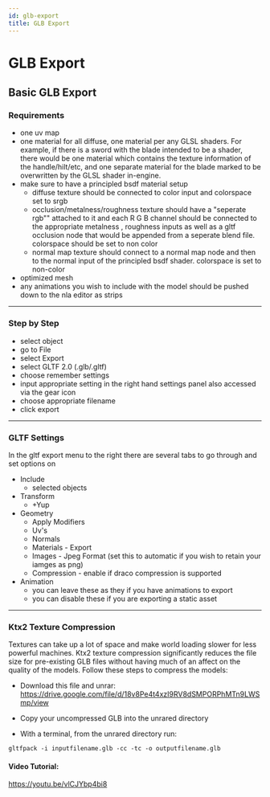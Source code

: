 ```yaml
---
id: glb-export
title: GLB Export
---
```

# GLB Export 

## Basic GLB Export 

### Requirements 
* one uv map 
* one material for all diffuse, one material per any GLSL shaders. For example, if there is a sword with the blade intended to be a shader, there would be one material which contains the texture information of the handle/hilt/etc, and one separate material for the blade marked to be overwritten by the GLSL shader in-engine.
* make sure to have a principled bsdf material setup 
  * diffuse texture should be connected to color input and colorspace set to srgb 
  * occlusion/metalness/roughness texture should have a "seperate rgb"" attached to it and each R G B channel should be connected to the appropriate metalness , roughness inputs as well as a gltf occlusion node that would be appended from a seperate blend file. colorspace should be set to non color
  * normal map texture should connect to a normal map node and then to the normal input of the principled bsdf shader. colorspace is set to non-color
* optimized mesh 
* any animations you wish to include with the model should be pushed down to the nla editor as strips 

---

### Step by Step  
* select object 
* go to File
* select Export
* select GLTF 2.0 (.glb/.gltf)
* choose remember settings 
* input appropriate setting in the right hand settings panel also accessed via the gear icon
* choose appropriate filename 
* click export

---

### GLTF Settings
In the gltf export menu to the right there are several tabs to go through and set options on
* Include 
  * selected objects 
* Transform
  * +Yup
* Geometry
  * Apply Modifiers
  * Uv's
  * Normals
  * Materials - Export
  * Images - Jpeg Format (set this to automatic if you wish to retain your iamges as png)
  * Compression - enable if draco compression is supported 
* Animation 
  * you can leave these as they if you have animations to export 
  * you can disable these if you are exporting a static asset

---

### Ktx2 Texture Compression
Textures can take up a lot of space and make world loading slower for less powerful machines. Ktx2 texture compression significantly reduces the file size for pre-existing GLB files without having much of an affect on the quality of the models. Follow these steps to compress the models:

* Download this file and unrar: https://drive.google.com/file/d/18v8Pe4t4xzI9RV8dSMPORPhMTn9LWSmp/view

* Copy your uncompressed GLB into the unrared directory

* With a terminal, from the unrared directory run:

```
gltfpack -i inputfilename.glb -cc -tc -o outputfilename.glb
```


#### Video Tutorial:

https://youtu.be/vlCJYbp4bi8
